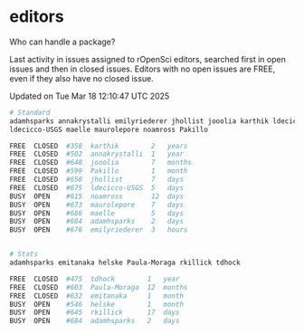 # editors

Who can handle a package?

Last activity in issues assigned to rOpenSci editors, searched first in open
issues and then in closed issues. Editors with no open issues are FREE, even if
they also have no closed issue.


Updated on Tue Mar 18 12:10:47 UTC 2025

```bash
# Standard
adamhsparks annakrystalli emilyriederer jhollist jooolia karthik ldecicco
ldecicco-USGS maelle maurolepore noamross Pakillo

FREE  CLOSED  #358  karthik        2   years
FREE  CLOSED  #502  annakrystalli  1   year
FREE  CLOSED  #648  jooolia        7   months
FREE  CLOSED  #599  Pakillo        1   month
FREE  CLOSED  #658  jhollist       7   days
FREE  CLOSED  #675  ldecicco-USGS  5   days
BUSY  OPEN    #615  noamross       12  days
BUSY  OPEN    #673  maurolepore    7   days
BUSY  OPEN    #686  maelle         5   days
BUSY  OPEN    #684  adamhsparks    2   days
BUSY  OPEN    #676  emilyriederer  3   hours


# Stats
adamhsparks emitanaka helske Paula-Moraga rkillick tdhock

FREE  CLOSED  #475  tdhock        1   year
FREE  CLOSED  #603  Paula-Moraga  12  months
FREE  CLOSED  #632  emitanaka     1   month
BUSY  OPEN    #546  helske        1   month
BUSY  OPEN    #645  rkillick      17  days
BUSY  OPEN    #684  adamhsparks   2   days
```
